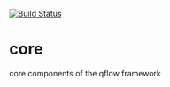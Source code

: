 [![Build Status](https://travis-ci.org/qflow/core.svg)](https://travis-ci.org/qflow/core)
# core
core components of the qflow framework
